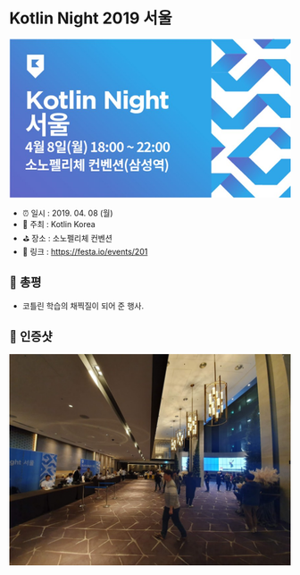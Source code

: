 # Kotlin Night 2019 서울

![Kotlin Night 2019 서울](image.png)

- ⏰ 일시 : 2019. 04. 08 (월)
- 💁 주최 : Kotlin Korea
- ⛳ 장소 : 소노펠리체 컨벤션
- 🔗 링크 : https://festa.io/events/201

## 👏 총평 

- 코틀린 학습의 채찍질이 되어 준 행사.

## 📸 인증샷

![인증샷](self.jpg)
